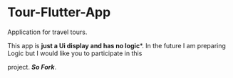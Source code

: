 # Tour-Flutter-App

Application for travel tours.

This app is **just a Ui display and has no logic***. In the future I am preparing Logic but I would like you to participate in this 

project. ***So Fork***.
